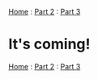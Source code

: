 [Home](https://plackyhacker.github.io) : [Part 2](https://plackyhacker.github.io/reversing/sync-breeze-reversing-2) : [Part 3](https://plackyhacker.github.io/reversing/sync-breeze-reversing-3)

# It's coming!


[Home](https://plackyhacker.github.io) : [Part 2](https://plackyhacker.github.io/reversing/sync-breeze-reversing-2) : [Part 3](https://plackyhacker.github.io/reversing/sync-breeze-reversing-3)
